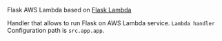 Flask AWS Lambda based on [Flask Lambda](https://pypi.org/project/flask-lambda)

Handler that allows to run Flask on AWS Lambda service.
`Lambda handler` Configuration path is `src.app.app`.
